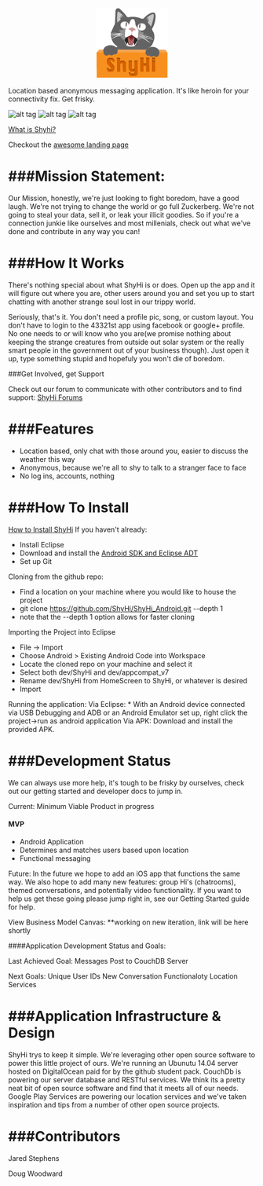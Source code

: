 <p align="center">
  <img src="/misc/shyhi_logo.png"/>
</p>

Location based anonymous messaging application. It's like heroin for your connectivity fix. Get frisky.

![alt tag](https://raw.github.com/rugggg/ShyHi/master/misc/shyHi1.png)
![alt tag](https://raw.github.com/rugggg/ShyHi/master/misc/shyHi2.png)
![alt tag](https://raw.githubusercontent.com/rugggg/ShyHi/master/misc/shyHi3.png)

[What is Shyhi?](http://youtu.be/poksBjqQLPg)

Checkout the [awesome landing page](http://chapmancpsc370.github.io/ShyHi/)

###Mission Statement: 
=====
Our Mission, honestly, we're just looking to fight boredom, have a good laugh. We're not trying to change the world or go full Zuckerberg. We're not going to steal your data, sell it, or leak your illicit goodies. So if you're a connection junkie like ourselves and most millenials, check out what we've done and contribute in any way you can!

###How It Works
============ 

There's nothing special about what ShyHi is or does. Open up the app and it will figure out where you are, 
other users around you and set you up to start chatting with another strange soul lost in our trippy world.

Seriously, that's it. You don't need a profile pic, song, or custom layout. You don't have to login to the
43321st app using facebook or google+ profile. No one needs to or will know who you are(we promise nothing
about keeping the strange creatures from outside out solar system or the really smart people in the government 
out of your business though). Just open it up, type something stupid and hopefuly you won't die of boredom.

###Get Involved, get Support

Check out our forum to communicate with other contributors and to find support: <a href="http://shihi.yuku.com">ShyHi Forums</a>


###Features
========
* Location based, only chat with those around you, easier to discuss the weather this way
* Anonymous, because we're all to shy to talk to a stranger face to face
* No log ins, accounts, nothing

###How To Install
================
[How to Install ShyHi](http://youtu.be/b8BHmA76tuc)
If you haven't already:
* Install Eclipse
* Download and install the [Android SDK and Eclipse ADT](https://developer.android.com/sdk/index.html?hl=i#download)
* Set up Git

Cloning from the github repo:
* Find a location on your machine where you would like to house the project
* git clone https://github.com/ShyHi/ShyHi_Android.git --depth 1
* note that the --depth 1 option allows for faster cloning

Importing the Project into Eclipse
  * File -> Import
  * Choose Android > Existing Android Code into Workspace 
  * Locate the cloned repo on your machine and select it
  * Select both dev/ShyHi and dev/appcompat_v7
  * Rename dev/ShyHi from HomeScreen to ShyHi, or whatever is desired
  * Import

Running the application:
	Via Eclipse:
	* With an Android device connected via USB Debugging and ADB or an Android Emulator set up, right click the project->run as android application
	Via APK:
	Download and install the provided APK.

###Development Status
==================

We can always use more help, it's tough to be frisky by ourselves, check out our getting started and developer docs to jump in.

Current: Minimum Viable Product in progress
#### MVP 
* Android Application
* Determines and matches users based upon location
* Functional messaging



Future: In the future we hope to add an iOS app that functions the same way. We also hope to add 
many new features: group Hi's (chatrooms), themed conversations, and potentially video 
functionality. If you want to help us get these going please jump right in, see our Getting Started guide for help.


View Business Model Canvas: **working on new iteration, link will be here shortly

####Application Development Status and Goals:

Last Achieved Goal: Messages Post to CouchDB Server

Next Goals: Unique User IDs
            New Conversation Functionaloty
            Location Services


###Application Infrastructure & Design
===================================

ShyHi trys to keep it simple. We're leveraging other open source software to power this little project of ours. We're running an Ubunutu 14.04 server hosted on DigitalOcean paid for by the github student pack. CouchDb is powering our server database and RESTful services. We think its a pretty neat bit of
open source software and find that it meets all of our needs. Google Play Services are powering  our location services and we've taken inspiration and tips from a number of other open source projects.

###Contributors
============
Jared Stephens

Doug Woodward

